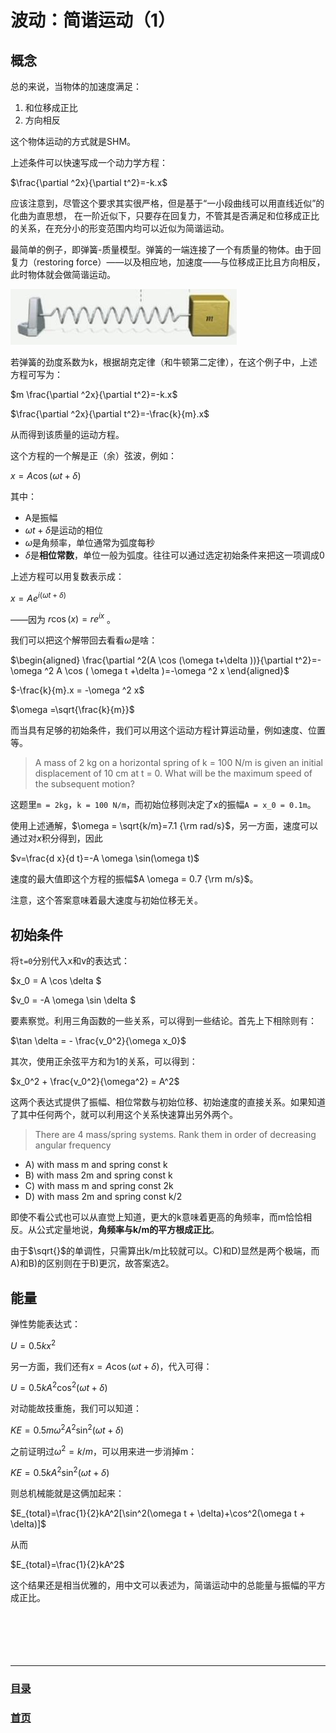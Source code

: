 <head>
    <script src="https://cdn.mathjax.org/mathjax/latest/MathJax.js?config=TeX-AMS-MML_HTMLorMML" type="text/javascript"></script>
    <script type="text/x-mathjax-config">
        MathJax.Hub.Config({
            tex2jax: {
            skipTags: ['script', 'noscript', 'style', 'textarea', 'pre'],
            inlineMath: [['$','$']]
            }
        });
    </script>
</head>

# 波动：简谐运动（1）

## 概念

总的来说，当物体的加速度满足：

1. 和位移成正比
2. 方向相反

这个物体运动的方式就是SHM。

上述条件可以快速写成一个动力学方程：

$\frac{\partial ^2x}{\partial t^2}=-k.x$

应该注意到，尽管这个要求其实很严格，但是基于“一小段曲线可以用直线近似”的化曲为直思想， 在一阶近似下，只要存在回复力，不管其是否满足和位移成正比的关系，在充分小的形变范围内均可以近似为简谐运动。

最简单的例子，即弹簧-质量模型。弹簧的一端连接了一个有质量的物体。由于回复力（restoring force）——以及相应地，加速度——与位移成正比且方向相反，此时物体就会做简谐运动。

![弹簧-质量模型](./media/0000/0001.jpg)

若弹簧的劲度系数为k，根据胡克定律（和牛顿第二定律），在这个例子中，上述方程可写为：

$m \frac{\partial ^2x}{\partial t^2}=-k.x$

$\frac{\partial ^2x}{\partial t^2}=-\frac{k}{m}.x$

从而得到该质量的运动方程。

这个方程的一个解是正（余）弦波，例如：

$x=A \cos (\omega  t+\delta )$

其中：

* A是振幅
* $\omega  t+\delta$是运动的相位
* $\omega$是角频率，单位通常为弧度每秒
* $\delta$是**相位常数**，单位一般为弧度。往往可以通过选定初始条件来把这一项调成0

上述方程可以用复数表示成：

$x=A e^{i (\omega  t+\delta )}$

——因为 $r \cos (x)=r e^{i x}$ 。

我们可以把这个解带回去看看$\omega$是啥：

$\begin{aligned}
\frac{\partial ^2(A \cos (\omega  t+\delta ))}{\partial t^2}=-\omega ^2 A \cos ( \omega t +\delta )=-\omega ^2 x 
\end{aligned}$

$-\frac{k}{m}.x = -\omega ^2 x$

$\omega =\sqrt{\frac{k}{m}}$

而当具有足够的初始条件，我们可以用这个运动方程计算运动量，例如速度、位置等。

> A mass of 2 kg on a horizontal spring of k = 100 N/m is given an initial displacement of 10 cm at t = 0. What will be the maximum speed of the subsequent motion?

这题里`m = 2kg`，`k = 100 N/m`，而初始位移则决定了x的振幅`A = x_0 = 0.1m`。

使用上述通解，$\omega = \sqrt{k/m}=7.1 {\rm rad/s}$，另一方面，速度可以通过对$x$积分得到，因此

$v=\frac{d x}{d t}=-A \omega \sin(\omega t)$

速度的最大值即这个方程的振幅$A \omega = 0.7 {\rm m/s}$。

注意，这个答案意味着最大速度与初始位移无关。

## 初始条件

将`t=0`分别代入x和v的表达式：

$x_0 = A \cos \delta $

$v_0 = -A \omega \sin \delta $

要素察觉。利用三角函数的一些关系，可以得到一些结论。首先上下相除则有：

$\tan \delta = - \frac{v_0^2}{\omega x_0}$

其次，使用正余弦平方和为1的关系，可以得到：

$x_0^2 + \frac{v_0^2}{\omega^2} = A^2$

这两个表达式提供了振幅、相位常数与初始位移、初始速度的直接关系。如果知道了其中任何两个，就可以利用这个关系快速算出另外两个。

>There are 4 mass/spring systems. Rank them in order of decreasing angular frequency

* A) with mass m and spring const k
* B) with mass 2m and spring const k
* C) with mass m and spring const 2k
* D) with mass 2m and spring const k/2

即使不看公式也可以从直觉上知道，更大的k意味着更高的角频率，而m恰恰相反。从公式定量地说，**角频率与k/m的平方根成正比**。

由于$\sqrt{}$的单调性，只需算出k/m比较就可以。C)和D)显然是两个极端，而A)和B)的区别则在于B)更沉，故答案选2。

## 能量

弹性势能表达式：

$U = 0.5 k x^2$

另一方面，我们还有$x=A\cos(\omega t + \delta)$，代入可得：

$U=0.5kA^2\cos^2(\omega t + \delta)$

对动能故技重施，我们可以知道：

$KE=0.5m\omega^2A^2\sin^2(\omega t + \delta)$

之前证明过$\omega^2=k/m$，可以用来进一步消掉m：

$KE=0.5kA^2\sin^2(\omega t + \delta)$

则总机械能就是这俩加起来：

$E_{total}=\frac{1}{2}kA^2[\sin^2(\omega t + \delta)+\cos^2(\omega t + \delta)]$

从而

$E_{total}=\frac{1}{2}kA^2$

这个结果还是相当优雅的，用中文可以表述为，简谐运动中的总能量与振幅的平方成正比。
<br><br><br><br><br><br>
<hr>

### [目录](./index.md)
### [首页](../index.html)